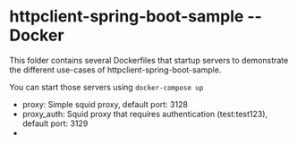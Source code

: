 # httpclient-spring-boot-sample -- Docker

This folder contains several Dockerfiles that startup servers to demonstrate the different use-cases of httpclient-spring-boot-sample.

You can start those servers using `docker-compose up`

* proxy: Simple squid proxy, default port: 3128
* proxy_auth: Squid proxy that requires authentication (test:test123), default port: 3129
* 